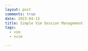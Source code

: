 ```yaml
---
layout: post
comments: true
date: 2023-04-13
title: Simple Vim Session Management
tags:
  - vim
  - nvim

---
```

